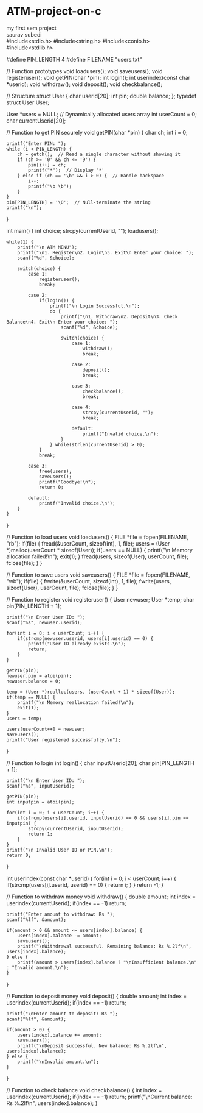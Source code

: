 # ATM-project-on-c
my first sem project
<br>
saurav subedi 
<br>
#include<stdio.h>
#include<string.h>
#include<conio.h>
#include<stdlib.h>

#define PIN_LENGTH 4
#define FILENAME "users.txt"

// Function prototypes
void loadusers();
void saveusers();
void registeruser();
void getPIN(char *pin);
int login();
int userindex(const char *userid);
void withdraw();
void deposit();
void checkbalance();

// Structure
struct User {
    char userid[20];
    int pin;
    double balance;
};
typedef struct User User;

User *users = NULL;    // Dynamically allocated users array
int userCount = 0;
char currentUserid[20];

// Function to get PIN securely
void getPIN(char *pin) {
    char ch;
    int i = 0;

    printf("Enter PIN: ");
    while (i < PIN_LENGTH) {
        ch = getch();  // Read a single character without showing it
        if (ch >= '0' && ch <= '9') {
            pin[i++] = ch;
            printf("*");  // Display '*'
        } else if (ch == '\b' && i > 0) {  // Handle backspace
            i--;
            printf("\b \b");
        }
    }
    pin[PIN_LENGTH] = '\0';  // Null-terminate the string
    printf("\n");
}

int main() {
    int choice;
    strcpy(currentUserid, "");
    loadusers();

    while(1) {
        printf("\n ATM MENU");
        printf("\n1. Register\n2. Login\n3. Exit\n Enter your choice: ");
        scanf("%d", &choice);

        switch(choice) {
            case 1:
                registeruser();
                break;

            case 2:
                if(login()) {
                    printf("\n Login Successful.\n");
                    do {
                        printf("\n1. Withdraw\n2. Deposit\n3. Check Balance\n4. Exit\n Enter your choice: ");
                        scanf("%d", &choice);

                        switch(choice) {
                            case 1:
                                withdraw();
                                break;

                            case 2:
                                deposit();
                                break;

                            case 3:
                                checkbalance();
                                break;

                            case 4:
                                strcpy(currentUserid, "");
                                break;

                            default:
                                printf("Invalid choice.\n");
                        }
                    } while(strlen(currentUserid) > 0);
                }
                break;

            case 3:
                free(users);
                saveusers();
                printf("Goodbye!\n");
                return 0;

            default:
                printf("Invalid choice.\n");
        }
    }
}

// Function to load users
void loadusers() {
    FILE *file = fopen(FILENAME, "rb");
    if(file) {
        fread(&userCount, sizeof(int), 1, file);
        users = (User *)malloc(userCount * sizeof(User));
        if(users == NULL) {
            printf("\n Memory allocation failed!\n");
            exit(1);
        }
        fread(users, sizeof(User), userCount, file);
        fclose(file);
    }
}

// Function to save users
void saveusers() {
    FILE *file = fopen(FILENAME, "wb");
    if(file) {
        fwrite(&userCount, sizeof(int), 1, file);
        fwrite(users, sizeof(User), userCount, file);
        fclose(file);
    }
}

// Function to register
void registeruser() {
    User newuser;
    User *temp;
    char pin[PIN_LENGTH + 1];

    printf("\n Enter User ID: ");
    scanf("%s", newuser.userid);

    for(int i = 0; i < userCount; i++) {
        if(strcmp(newuser.userid, users[i].userid) == 0) {
            printf("User ID already exists.\n");
            return;
        }
    }

    getPIN(pin);
    newuser.pin = atoi(pin);
    newuser.balance = 0;

    temp = (User *)realloc(users, (userCount + 1) * sizeof(User));
    if(temp == NULL) {
        printf("\n Memory reallocation failed!\n");
        exit(1);
    }
    users = temp;

    users[userCount++] = newuser;
    saveusers();
    printf("User registered successfully.\n");
}

// Function to login
int login() {
    char inputUserid[20];
    char pin[PIN_LENGTH + 1];

    printf("\n Enter User ID: ");
    scanf("%s", inputUserid);

    getPIN(pin);
    int inputpin = atoi(pin);

    for(int i = 0; i < userCount; i++) {
        if(strcmp(users[i].userid, inputUserid) == 0 && users[i].pin == inputpin) {
            strcpy(currentUserid, inputUserid);
            return 1;
        }
    }
    printf("\n Invalid User ID or PIN.\n");
    return 0;
}

int userindex(const char *userid) {
    for(int i = 0; i < userCount; i++) {
        if(strcmp(users[i].userid, userid) == 0) {
            return i;
        }
    }
    return -1;
}

// Function to withdraw money
void withdraw() {
    double amount;
    int index = userindex(currentUserid);
    if(index == -1) return;

    printf("Enter amount to withdraw: Rs ");
    scanf("%lf", &amount);

    if(amount > 0 && amount <= users[index].balance) {
        users[index].balance -= amount;
        saveusers();
        printf("\nWithdrawal successful. Remaining balance: Rs %.2lf\n", users[index].balance);
    } else {
        printf(amount > users[index].balance ? "\nInsufficient balance.\n" : "Invalid amount.\n");
    }
}

// Function to deposit money
void deposit() {
    double amount;
    int index = userindex(currentUserid);
    if(index == -1) return;

    printf("\nEnter amount to deposit: Rs ");
    scanf("%lf", &amount);

    if(amount > 0) {
        users[index].balance += amount;
        saveusers();
        printf("\nDeposit successful. New balance: Rs %.2lf\n", users[index].balance);
    } else {
        printf("\nInvalid amount.\n");
    }
}

// Function to check balance
void checkbalance() {
    int index = userindex(currentUserid);
    if(index == -1) return;
    printf("\nCurrent balance: Rs %.2lf\n", users[index].balance);
}

